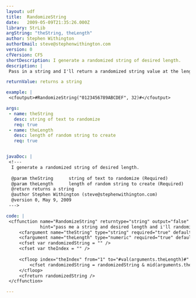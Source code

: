 ```yaml
---
layout: udf
title:  RandomizeString
date:   2009-05-09T21:35:26.000Z
library: StrLib
argString: "theString, theLength"
author: Stephen Withington
authorEmail: steve@stephenwithington.com
version: 0
cfVersion: CF5
shortDescription: I generate a randomized string of desired length.
description: |
 Pass in a string and I'll return a randomized string value at the length you desire.

returnValue: returns a string

example: |
 <cfoutput>#RandomizeString("0123456789ABCDEF", 32)#</cfoutput>

args:
 - name: theString
   desc: string of text to randomize
   req: true
 - name: theLength
   desc: length of random string to create
   req: true


javaDoc: |
 <!---
  I generate a randomized string of desired length.
  
  @param theString      string of text to randomize (Required)
  @param theLength      length of random string to create (Required)
  @return returns a string 
  @author Stephen Withington (steve@stephenwithington.com) 
  @version 0, May 9, 2009 
 --->

code: |
 <cffunction name="RandomizeString" returntype="string" output="false" access="public" 
             hint="pass me a string and desired length and i'll randomize it for you.">
     <cfargument name="theString" type="string" required="true" default="0123456789ABCDEF" />
     <cfargument name="theLength" type="numeric" required="true" default="32" />
     <cfset var randomizedString = "" />
     <cfset var theIndex = "" />
 
     <cfloop index="theIndex" from="1" to="#val(arguments.theLength)#" step="1">
         <cfset randomizedString = randomizedString & mid(arguments.theString, rand()*len(arguments.theString)+1, 1) />
     </cfloop>
     <cfreturn randomizedString />    
 </cffunction>

---
```


